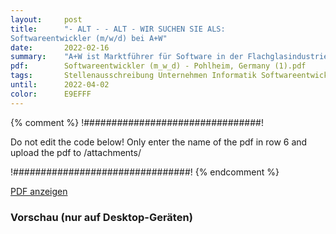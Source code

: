 ```yaml
---
layout:     post
title:      "- ALT - - ALT - WIR SUCHEN SIE ALS:
Softwareentwickler (m/w/d) bei A+W"
date:       2022-02-16
summary:    "A+W ist Marktführer für Software in der Flachglasindustrie sowie der Fenster- und Türenherstellung mitHauptsitz in Mittelhessen. Unser Unternehmen wurde vor über 40 Jahren auf einem krisensicherenFundament gegründet. Wir sind auf Expansionskurs und suchen für unseren Standort in Pohlheim einenSoftwareentwickler (m/w/d), der unsere Leidenschaft für Software ..."
pdf:        Softwareentwickler (m_w_d) - Pohlheim, Germany (1).pdf
tags:       Stellenausschreibung Unternehmen Informatik Softwareentwicklung
until:		2022-04-02
color:      E9EFFF
---
```


{% comment %}
!################################!

Do not edit the code below! Only enter the name of the pdf in row 6 and upload the pdf to /attachments/

!################################!
{% endcomment %}

<a class="btn btn-primary" href="{{ site.url }}/attachments/{{page.pdf}}">PDF anzeigen</a>

<h3>Vorschau (nur auf Desktop-Geräten)</h3>
<div class="d-none d-sm-block">
    <object data="{{ site.url }}/attachments/{{page.pdf}}" width="100%" height="1010" type='application/pdf'>
    </object>
</div>
